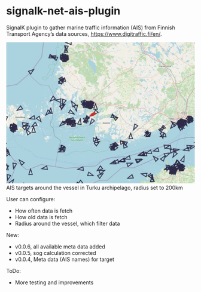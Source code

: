# signalk-net-ais-plugin
SignalK plugin to gather marine traffic information (AIS) from Finnish Transport Agency’s data sources, https://www.digitraffic.fi/en/.

![AIS targets around the vessel, radius 200km](doc/200km_radius.jpg)
AIS targets around the vessel in Turku archipelago, radius set to 200km

User can configure:
- How often data is fetch
- How old data is fetch
- Radius around the vessel, which filter data

New:
- v0.0.6, all available meta data added
- v0.0.5, sog calculation corrected
- v0.0.4, Meta data (AIS names) for target

ToDo:
- More testing and improvements
